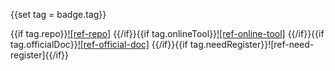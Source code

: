 {{set tag = badge.tag}}

{{if tag.repo}}[![ref-repo]]({{@tag.repo}})
{{/if}}{{if tag.onlineTool}}[![ref-online-tool]]({{@tag.onlineTool}})
{{/if}}{{if tag.officialDoc}}[![ref-official-doc]]({{@tag.officialDoc}})
{{/if}}{{if tag.needRegister}}![ref-need-register]{{/if}}